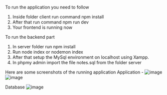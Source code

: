 To run the application you need to follow
1. Inside folder client run command npm install
2. After that run command npm run dev
3. Your frontend is running now 

To run the backend part
1. In server folder run npm install 
2. Run node index or nodemon index
3. After that setup the MySql environment on localhost using Xampp.
4. In phpmy admin import the file notes.sql from the folder server 

Here are some screenshots of the running application
Application - 
![image](https://user-images.githubusercontent.com/28605589/235165864-11bb163e-1bfc-4902-90c6-02d20c325738.png)
![image](https://user-images.githubusercontent.com/28605589/235165962-91160e8a-66bd-46c6-99e9-7c6fd85565f8.png)

Database
![image](https://user-images.githubusercontent.com/28605589/235166116-80dca3fd-1c74-4639-a615-cf26174ccbdd.png)
